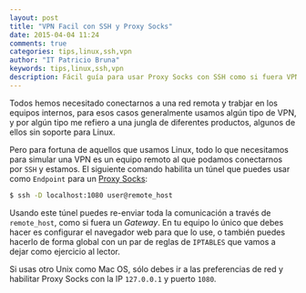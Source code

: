 ```yaml
---
layout: post
title: "VPN Facil con SSH y Proxy Socks"
date: 2015-04-04 11:24
comments: true
categories: tips,linux,ssh,vpn
author: "IT Patricio Bruna"
keywords: tips,linux,ssh,vpn
description: Fácil guía para usar Proxy Socks con SSH como si fuera VPN
---
```

Todos hemos necesitado conectarnos a una red remota y trabjar en los equipos internos, para esos casos generalmente usamos algún tipo de VPN, y por algún tipo me refiero a una jungla de diferentes productos, algunos de ellos sin soporte para Linux.

Pero para fortuna de aquellos que usamos Linux, todo lo que necesitamos para simular una VPN es un equipo remoto al que podamos conectarnos por `SSH` y estamos. El siguiente comando habilita un túnel que puedes usar como `Endpoint` para un [Proxy Socks](http://es.wikipedia.org/wiki/SOCKS):

```bash
$ ssh -D localhost:1080 user@remote_host
```

Usando este túnel puedes re-enviar toda la comunicación a través de `remote_host`, como si fuera un _Gateway_. En tu equipo lo único que debes hacer es configurar el navegador web para que lo use, o también puedes hacerlo de forma global con un par de reglas de `IPTABLES` que vamos a dejar como ejercicio al lector.

Si usas otro Unix como Mac OS, sólo debes ir a las preferencias de red y habilitar Proxy Socks con la IP `127.0.0.1` y puerto `1080`.



